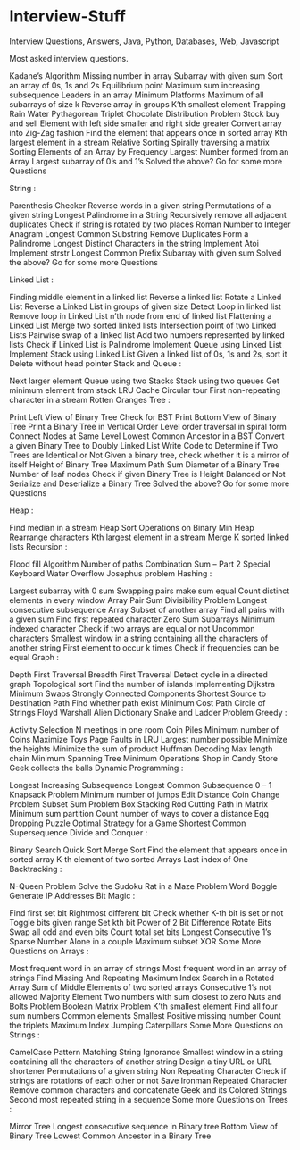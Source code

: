 # Interview-Stuff
Interview Questions, Answers, Java, Python, Databases, Web, Javascript

Most asked interview questions.

Kadane’s Algorithm
Missing number in array
Subarray with given sum
Sort an array of 0s, 1s and 2s
Equilibrium point
Maximum sum increasing subsequence
Leaders in an array
Minimum Platforms
Maximum of all subarrays of size k
Reverse array in groups
K’th smallest element
Trapping Rain Water
Pythagorean Triplet
Chocolate Distribution Problem
Stock buy and sell
Element with left side smaller and right side greater
Convert array into Zig-Zag fashion
Find the element that appears once in sorted array
Kth largest element in a stream
Relative Sorting
Spirally traversing a matrix
Sorting Elements of an Array by Frequency
Largest Number formed from an Array
Largest subarray of 0’s and 1’s
Solved the above? Go for some more Questions

String :

Parenthesis Checker
Reverse words in a given string
Permutations of a given string
Longest Palindrome in a String
Recursively remove all adjacent duplicates
Check if string is rotated by two places
Roman Number to Integer
Anagram
Longest Common Substring
Remove Duplicates
Form a Palindrome
Longest Distinct Characters in the string
Implement Atoi
Implement strstr
Longest Common Prefix
Subarray with given sum
Solved the above? Go for some more Questions

Linked List :

Finding middle element in a linked list
Reverse a linked list
Rotate a Linked List
Reverse a Linked List in groups of given size
Detect Loop in linked list
Remove loop in Linked List
n’th node from end of linked list
Flattening a Linked List
Merge two sorted linked lists
Intersection point of two Linked Lists
Pairwise swap of a linked list
Add two numbers represented by linked lists
Check if Linked List is Palindrome
Implement Queue using Linked List
Implement Stack using Linked List
Given a linked list of 0s, 1s and 2s, sort it
Delete without head pointer
Stack and Queue :

Next larger element
Queue using two Stacks
Stack using two queues
Get minimum element from stack
LRU Cache
Circular tour
First non-repeating character in a stream
Rotten Oranges
Tree :

Print Left View of Binary Tree
Check for BST
Print Bottom View of Binary Tree
Print a Binary Tree in Vertical Order
Level order traversal in spiral form
Connect Nodes at Same Level
Lowest Common Ancestor in a BST
Convert a given Binary Tree to Doubly Linked List
Write Code to Determine if Two Trees are Identical or Not
Given a binary tree, check whether it is a mirror of itself
Height of Binary Tree
Maximum Path Sum
Diameter of a Binary Tree
Number of leaf nodes
Check if given Binary Tree is Height Balanced or Not
Serialize and Deserialize a Binary Tree
Solved the above? Go for some more Questions

Heap :

Find median in a stream
Heap Sort
Operations on Binary Min Heap
Rearrange characters
Kth largest element in a stream
Merge K sorted linked lists
Recursion :



Flood fill Algorithm
Number of paths
Combination Sum – Part 2
Special Keyboard
Water Overflow
Josephus problem
Hashing :

Largest subarray with 0 sum
Swapping pairs make sum equal
Count distinct elements in every window
Array Pair Sum Divisibility Problem
Longest consecutive subsequence
Array Subset of another array
Find all pairs with a given sum
Find first repeated character
Zero Sum Subarrays
Minimum indexed character
Check if two arrays are equal or not
Uncommon characters
Smallest window in a string containing all the characters of another string
First element to occur k times
Check if frequencies can be equal
Graph :

Depth First Traversal
Breadth First Traversal
Detect cycle in a directed graph
Topological sort
Find the number of islands
Implementing Dijkstra
Minimum Swaps
Strongly Connected Components
Shortest Source to Destination Path
Find whether path exist
Minimum Cost Path
Circle of Strings
Floyd Warshall
Alien Dictionary
Snake and Ladder Problem
Greedy :

Activity Selection
N meetings in one room
Coin Piles
Minimum number of Coins
Maximize Toys
Page Faults in LRU
Largest number possible
Minimize the heights
Minimize the sum of product
Huffman Decoding
Max length chain
Minimum Spanning Tree
Minimum Operations
Shop in Candy Store
Geek collects the balls
Dynamic Programming :

Longest Increasing Subsequence
Longest Common Subsequence
0 – 1 Knapsack Problem
Minimum number of jumps
Edit Distance
Coin Change Problem
Subset Sum Problem
Box Stacking
Rod Cutting
Path in Matrix
Minimum sum partition
Count number of ways to cover a distance
Egg Dropping Puzzle
Optimal Strategy for a Game
Shortest Common Supersequence
Divide and Conquer :

Binary Search
Quick Sort
Merge Sort
Find the element that appears once in sorted array
K-th element of two sorted Arrays
Last index of One
Backtracking :

N-Queen Problem
Solve the Sudoku
Rat in a Maze Problem
Word Boggle
Generate IP Addresses
Bit Magic :

Find first set bit
Rightmost different bit
Check whether K-th bit is set or not
Toggle bits given range
Set kth bit
Power of 2
Bit Difference
Rotate Bits
Swap all odd and even bits
Count total set bits
Longest Consecutive 1’s
Sparse Number
Alone in a couple
Maximum subset XOR
Some More Questions on Arrays :

Most frequent word in an array of strings
Most frequent word in an array of strings
Find Missing And Repeating
Maximum Index
Search in a Rotated Array
Sum of Middle Elements of two sorted arrays
Consecutive 1’s not allowed
Majority Element
Two numbers with sum closest to zero
Nuts and Bolts Problem
Boolean Matrix Problem
K’th smallest element
Find all four sum numbers
Common elements
Smallest Positive missing number
Count the triplets
Maximum Index
Jumping Caterpillars
Some More Questions on Strings :

CamelCase Pattern Matching
String Ignorance
Smallest window in a string containing all the characters of another string
Design a tiny URL or URL shortener
Permutations of a given string
Non Repeating Character
Check if strings are rotations of each other or not
Save Ironman
Repeated Character
Remove common characters and concatenate
Geek and its Colored Strings
Second most repeated string in a sequence
Some more Questions on Trees :

Mirror Tree
Longest consecutive sequence in Binary tree
Bottom View of Binary Tree
Lowest Common Ancestor in a Binary Tree
